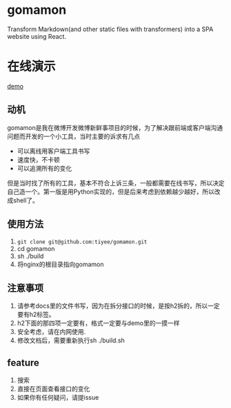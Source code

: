 # gomamon
Transform Markdown(and other static files with transformers) into a SPA website using React.

# 在线演示
[demo](https://gomamon.tiyee.com.cn)

## 动机
gomamon是我在微博开发微博新鲜事项目的时候，为了解决跟前端或客户端沟通问题而开发的一个小工具，当时主要的诉求有几点
* 可以离线用客户端工具书写
* 速度快，不卡顿
* 可以追溯所有的变化

但是当时找了所有的工具，基本不符合上诉三条，一般都需要在线书写，所以决定自己造一个。第一版是用Python实现的，但是后来考虑到依赖越少越好，所以改成shell了。

## 使用方法
1. `git clone git@github.com:tiyee/gomamon.git`
2. cd gomamon
3. sh ./build
4. 将nginx的根目录指向gomamon

## 注意事项
1. 请参考docs里的文件书写，因为在拆分接口的时候，是按h2拆的，所以一定要有h2标签。
2. h2下面的那四项一定要有，格式一定要与demo里的一摸一样
3. 安全考虑，请在内网使用.
4. 修改文档后，需要重新执行sh ./build.sh

## feature
1. 搜索
2. 直接在页面查看接口的变化
3. 如果你有任何疑问，请提issue
